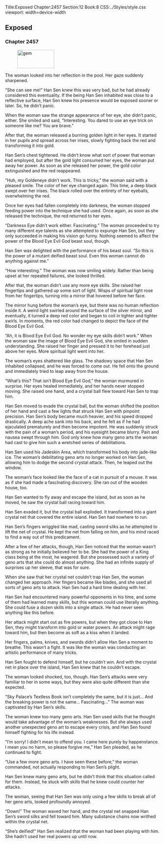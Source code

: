 Title:Exposed 
Chapter:2457 
Section:12 
Book:8 
CSS:../Styles/style.css 
viewport: width=device-width
  
## Exposed
### Chapter 2457
  
<figure>
	<img src="../Images/gem.gif" alt="gem" id="gem" width="120" height="60" />
</figure>
  

  
The woman looked into her reflection in the pool. Her gaze suddenly sharpened.

“She can see me!” Han Sen knew this was very bad, but he had already considered this eventuality. If the being Han Sen inhabited was close to a reflective surface, Han Sen knew his presence would be exposed sooner or later. So, he didn’t panic.

When the woman saw the strange appearance of her eye, she didn’t panic, either. She smiled and said, “Interesting. You dared to use an eye trick on someone like me? You are brave.”

After that, the woman released a burning golden light in her eyes. It started in her pupils and spread across her irises, slowly fighting back the red and transforming it into gold.

Han Sen’s chest tightened. He didn’t know what sort of power that woman had employed, but after the gold light consumed her eyes, the woman put away her power. As soon as she released her power, the gold color extinguished and the red reappeared.

“Huh, my Goldeneye didn’t work. This is tricky,” the woman said with a pleased smile. The color of her eye changed again. This time, a deep black swept over her irises. The black rolled over the entirety of her eyeballs, overwhelming the red.

Once her eyes had fallen completely into darkness, the woman stopped feeding power into the technique she had used. Once again, as soon as she released the technique, the red returned to her eyes.

“Darkness Eye didn’t work either. Fascinating.” The woman proceeded to try many different eye talents as she attempted to expunge Han Sen, but they only succeeded in making his vision go funny. Nothing seemed to affect the power of the Blood Eye Evil God beast soul, though.

Han Sen was delighted with the performance of his beast soul. “So this is the power of a mutant deified beast soul. Even this woman cannot do anything against me.”

“How interesting.” The woman was now smiling widely. Rather than being upset at her repeated failures, she looked thrilled.

After that, the woman didn’t use any more eye skills. She raised her fingertips and gathered up some sort of light. Wisps of spiritual light rose from her fingertips, turning into a mirror that hovered before her face.

The mirror hung before the woman’s eye, but there was no human reflection inside it. A weird light swirled around the surface of the silver mirror, and eventually, it turned a deep red color and began to coil in tighter and tighter swirls. In moments, the red color had changed to depict the face of the Blood Eye Evil God.

“Ah, it is Blood Eye Evil God. No wonder my eye skills didn’t work.” When the woman saw the image of Blood Eye Evil God, she smiled in sudden understanding. She raised her finger and pressed it to her forehead just above her eyes. More spiritual light went into her.

The woman’s eyes shattered like glass. The shadowy space that Han Sen inhabited collapsed, and he was forced to come out. He fell onto the ground and immediately tried to leap away from the house.

“What’s this? That isn’t Blood Eye Evil God,” the woman murmured in surprise. Her eyes healed immediately, and her hands never stopped moving. She raised one hand, and a crystal ball flew toward Han Sen to trap him.

Han Sen moved to evade the crystal ball, but the woman shifted the position of her hand and cast a few lights that struck Han Sen with pinpoint precision. Han Sen’s body became much heavier, and his speed dropped drastically. A deep ache sank into his back, and he felt as if he had ejaculated prematurely and then become impotent. He was suddenly struck with the pain of a woman’s period, and his eyesight became blurry. Pain and nausea swept through him. God only knew how many geno arts the woman had cast to give him such a wretched series of debilitations.

Han Sen used his Jadeskin Area, which transformed his body into jade-like ice. The woman’s debilitating geno arts no longer worked on Han Sen, allowing him to dodge the second crystal attack. Then, he leaped out the window.

The woman’s face looked like the face of a cat in pursuit of a mouse. It was as if she had made a fascinating discovery. She ran out of the wooden house, too.

Han Sen wanted to fly away and escape the island, but as soon as he moved, he saw the crystal ball racing toward him.

Han Sen evaded it, but the crystal ball exploded. It transformed into a giant crystal net that covered the entire island. Han Sen had nowhere to run.

Han Sen’s fingers wriggled like mad, casting sword silks as he attempted to lift the net of crystal. He kept the net from falling on him, and his mind raced to find a way out of this predicament.

After a few of her attacks, though, Han Sen noticed that the woman wasn’t as strong as he initially believed her to be. She had the power of a King class being at the most, he wagered. But she possessed such a variety of geno arts that she could do almost anything. She had an infinite supply of surprises up her sleeve, that was for sure.

When she saw that her crystal net couldn’t trap Han Sen, the woman changed her approach. Her fingers became like blades, and she used all sorts of geno arts to attack. Han Sen had a hard time dealing with her.

Han Sen had encountered many powerful opponents in his time, and some of them had learned many skills, but this woman could use literally anything. She could fuse a dozen skills into a single attack. He had never seen anything like this before.

Her attack might start out as fire powers, but when they got close to Han Sen, they might transform into gold or water powers. An attack might rage toward him, but then become as soft as a kiss when it landed.

Her fingers, palms, knives, and swords didn’t allow Han Sen a moment to breathe. This wasn’t a fight. It was like the woman was conducting an artistic performance of many tricks.

Han Sen fought to defend himself, but he couldn’t win. And with the crystal net in place over the island, Han Sen knew that he couldn’t escape.

The woman looked shocked, too, though. Han Sen’s attacks were very familiar to her in some ways, but they were also quite different than she expected.

“Sky Palace’s Textless Book isn’t completely the same, but it is just… And the breaking power is not the same… Fascinating…” The woman was captivated by Han Sen’s skills.

The woman knew too many geno arts. Han Sen used skills that he thought would take advantage of the woman’s weaknesses. But she always used another unexpected geno art to escape every crisis, and Han Sen found himself fighting for his life instead.

“I’m sorry! I didn’t mean to offend you. I came here purely by happenstance. I mean you no harm, so please forgive me,” Han Sen pleaded, as he continued to fight.

“Use a few more geno arts. I have seen these before,” the woman commanded, not actually responding to Han Sen’s plight.

Han Sen knew many geno arts, but he didn’t think that this situation called for them. Instead, he stuck with skills that he knew could counter her attacks.

The woman, seeing that Han Sen was only using a few skills to break all of her geno arts, looked profoundly annoyed.

“Down!” The woman waved her hand, and the crystal net snapped Han Sen’s sword silks and fell toward him. Many substance chains now writhed within the crystal net.

“She’s deified!” Han Sen realized that the woman had been playing with him. She hadn’t used her real powers up until now.